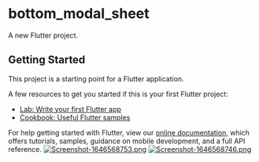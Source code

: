 # bottom_modal_sheet

A new Flutter project.

## Getting Started

This project is a starting point for a Flutter application.

A few resources to get you started if this is your first Flutter project:

- [Lab: Write your first Flutter app](https://flutter.dev/docs/get-started/codelab)
- [Cookbook: Useful Flutter samples](https://flutter.dev/docs/cookbook)

For help getting started with Flutter, view our
[online documentation](https://flutter.dev/docs), which offers tutorials,
samples, guidance on mobile development, and a full API reference.
[![Screenshot-1646568753.png](https://i.postimg.cc/3R78StpB/Screenshot-1646568753.png)](https://postimg.cc/xkxVqy6J)
[![Screenshot-1646568746.png](https://i.postimg.cc/wMj6H3wR/Screenshot-1646568746.png)](https://postimg.cc/MMgkmZ2z)
